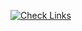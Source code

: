 [![Check Links](https://github.com/Eddy3D-Dev/Eddy3D-Documentation/actions/workflows/links.yml/badge.svg)](https://github.com/Eddy3D-Dev/Eddy3D-Documentation/actions/workflows/links.yml)
